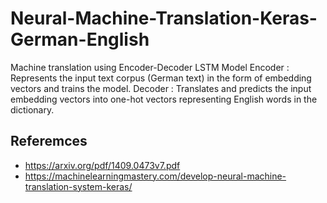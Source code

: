 # Neural-Machine-Translation-Keras-German-English
Machine translation using Encoder-Decoder LSTM Model 
Encoder : Represents the input text corpus (German text) in the form of embedding vectors and trains the model.
Decoder : Translates and predicts the input embedding vectors into one-hot vectors representing English words in the dictionary.

## Referemces
* https://arxiv.org/pdf/1409.0473v7.pdf
* https://machinelearningmastery.com/develop-neural-machine-translation-system-keras/

